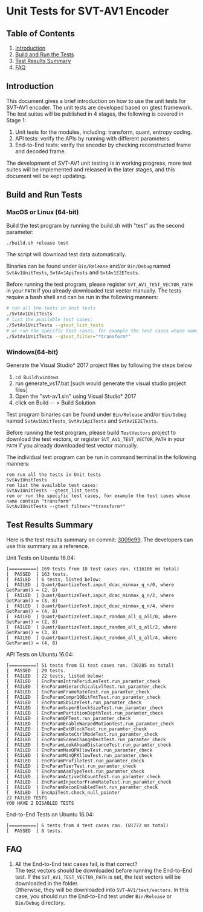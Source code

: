 # Unit Tests for SVT-AV1 Encoder

## Table of Contents

1. [Introduction](#Introduction)
2. [Build and Run the Tests](#Build-the-tests)
3. [Test Results Summary](#Test-Results)
4. [FAQ](#FAQ)

## Introduction

This document gives a brief introduction on how to use the unit tests for SVT-AV1 encoder. The unit tests are developed based on gtest framework. The test suites will be published in 4 stages, the following is covered in Stage 1:

1. Unit tests for the modules, including: transform, quant, entropy coding.
2. API tests: verify the APIs by running with different parameters.
3. End-to-End tests: verify the encoder by checking reconstructed frame and decoded frame.

The development of SVT-AV1 unit testing is in working progress, more test suites will be implemented and released in the later stages, and this document will be kept updating.

## Build and Run Tests

### MacOS or Linux (64-bit)

Build the test program by running the build.sh with "test" as the second parameter:

``` bash
./build.sh release test
```

The script will download test data automatically.

Binaries can be found under `Bin/Release` and/or `Bin/Debug` named `SvtAv1UnitTests`, `SvtAv1ApiTests` and `SvtAv1E2ETests`.

Before running the test program, please register `SVT_AV1_TEST_VECTOR_PATH` in your `PATH` if you already downloaded test vector manually. The tests require a bash shell and can be run in the following manners:

``` bash
# run all the tests in Unit tests
./SvtAv1UnitTests
# list the available test cases:
./SvtAv1UnitTests --gtest_list_tests
# or run the specific test cases, for example the test cases whose name contain "transform"
./SvtAv1UnitTests --gtest_filter="*transform*"
```

### Windows(64-bit)

Generate the Visual Studio* 2017 project files by following the steps below

1. `cd Build\windows`
2. run generate_vs17.bat [such would generate the visual studio project files]
3. Open the "svt-av1.sln" using Visual Studio* 2017
4. click on Build -- > Build Solution

Test program binaries can be found under `Bin/Release` and/or `Bin/Debug` named `SvtAv1UnitTests`, `SvtAv1ApiTests` and `SvtAv1E2ETests`.

Before running the test program, please build `TestVectors` project to download the test vectors, or register `SVT_AV1_TEST_VECTOR_PATH` in your `PATH` if you already downloaded test vector manually.

The individual test program can be run in command terminal in the following manners:

``` batch
rem run all the tests in Unit tests
SvtAv1UnitTests
rem list the available test cases:
SvtAv1UnitTests --gtest_list_tests
rem or run the specific test cases, for example the test cases whose name contain "transform"
SvtAv1UnitTests --gtest_filter="*transform*"
```

## Test Results Summary

Here is the test results summary on commit: [3009e99](https://github.com/AOMediaCodec/SVT-AV1/commit/3009e99f32e3476e028aadd17a265630f80a8e36). The developers can use this summary as a reference.

Unit Tests on Ubuntu 16.04:

``` none
[==========] 169 tests from 10 test cases ran. (116106 ms total)
[  PASSED  ] 163 tests.
[  FAILED  ] 6 tests, listed below:
[  FAILED  ] Quant/QuantizeTest.input_dcac_minmax_q_n/0, where GetParam() = (2, 8)
[  FAILED  ] Quant/QuantizeTest.input_dcac_minmax_q_n/2, where GetParam() = (3, 8)
[  FAILED  ] Quant/QuantizeTest.input_dcac_minmax_q_n/4, where GetParam() = (4, 8)
[  FAILED  ] Quant/QuantizeTest.input_random_all_q_all/0, where GetParam() = (2, 8)
[  FAILED  ] Quant/QuantizeTest.input_random_all_q_all/2, where GetParam() = (3, 8)
[  FAILED  ] Quant/QuantizeTest.input_random_all_q_all/4, where GetParam() = (4, 8)
```

API Tests on Ubuntu 16.04:

``` none
[==========] 51 tests from 51 test cases ran. (30285 ms total)
[  PASSED  ] 29 tests.
[  FAILED  ] 22 tests, listed below:
[  FAILED  ] EncParamIntraPeridLenTest.run_paramter_check
[  FAILED  ] EncParamHierarchicalLvlTest.run_paramter_check
[  FAILED  ] EncParamFrameRateTest.run_paramter_check
[  FAILED  ] EncParamCompr10BitFmtTest.run_paramter_check
[  FAILED  ] EncParamSbSizeTest.run_paramter_check
[  FAILED  ] EncParamSuperBlockSizeTest.run_paramter_check
[  FAILED  ] EncParamPartitionDepthTest.run_paramter_check
[  FAILED  ] EncParamQPTest.run_paramter_check
[  FAILED  ] EncParamEnableWarpedMotionTest.run_paramter_check
[  FAILED  ] EncParamExtBlockTest.run_paramter_check
[  FAILED  ] EncParamRateCtrlModeTest.run_paramter_check
[  FAILED  ] EncParamSceneChangeDectTest.run_paramter_check
[  FAILED  ] EncParamLookAheadDistanceTest.run_paramter_check
[  FAILED  ] EncParamMaxQPAllowTest.run_paramter_check
[  FAILED  ] EncParamMinQPAllowTest.run_paramter_check
[  FAILED  ] EncParamProfileTest.run_paramter_check
[  FAILED  ] EncParamTierTest.run_paramter_check
[  FAILED  ] EncParamAsmTypeTest.run_paramter_check
[  FAILED  ] EncParamActiveChCountTest.run_paramter_check
[  FAILED  ] EncParamInjectorFrameRateTest.run_paramter_check
[  FAILED  ] EncParamReconEnabledTest.run_paramter_check
[  FAILED  ] EncApiTest.check_null_pointer
22 FAILED TESTS
YOU HAVE 2 DISABLED TESTS
```

End-to-End Tests on Ubuntu 16.04:

``` none
[==========] 6 tests from 4 test cases ran. (81772 ms total)
[  PASSED  ] 6 tests.
```

## FAQ

1. All the End-to-End test cases fail, is that correct?\
  The test vectors should be downloaded before running the End-to-End test. If the `SVT_AV1_TEST_VECTOR_PATH` is set, the test vectors will be downloaded in the folder.\
  Otherwise, they will be downloaded into `SVT-AV1/test/vectors`. In this case, you should run the End-to-End test under `Bin/Release` or `Bin/Debug` directory.
